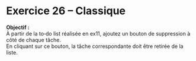 # Exercice 26 – Classique

**Objectif :**  
À partir de la to‑do list réalisée en ex11, ajoutez un bouton de suppression à côté de chaque tâche.  
En cliquant sur ce bouton, la tâche correspondante doit être retirée de la liste.